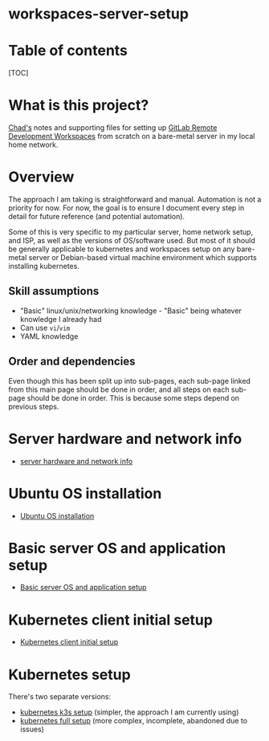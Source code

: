 # workspaces-server-setup

# Table of contents

[TOC]

# What is this project?

[Chad's](https://gitlab.com/cwoolley-gitlab) notes and supporting files for setting up [GitLab Remote Development Workspaces](https://docs.gitlab.com/ee/user/workspace/) from scratch
on a bare-metal server in my local home network.

# Overview

The approach I am taking is straightforward and manual. Automation is not a priority for now. For now, the goal is to 
ensure I document every step in detail for future reference (and potential automation).

Some of this is very specific to my particular server, home network setup, and ISP, as well as the versions of OS/software
used. But most of it should be generally applicable to kubernetes and workspaces setup on any bare-metal server
or Debian-based virtual machine environment which supports installing kubernetes.

## Skill assumptions

- "Basic" linux/unix/networking knowledge - "Basic" being whatever knowledge I already had
- Can use `vi`/`vim`
- YAML knowledge

## Order and dependencies

Even though this has been split up into sub-pages, each sub-page linked from this main page should be done in order,
and all steps on each sub-page should be done in order. This is because some steps depend on previous steps.

# Server hardware and network info

- [server hardware and network info](./server_hardware_and_network_info.md)

# Ubuntu OS installation

- [Ubuntu OS installation](./ubuntu_os_installation.md)

# Basic server OS and application setup

- [Basic server OS and application setup](./basic_server_os_and_application_setup.md)

# Kubernetes client initial setup

- [Kubernetes client initial setup](./kubernetes_client_initial_setup.md)

# Kubernetes setup

There's two separate versions:

- [kubernetes k3s setup](./kubernetes_k3s_setup.md) (simpler, the approach I am currently using)
- [kubernetes full setup](./kubernetes_full_setup.md) (more complex, incomplete, abandoned due to issues)
